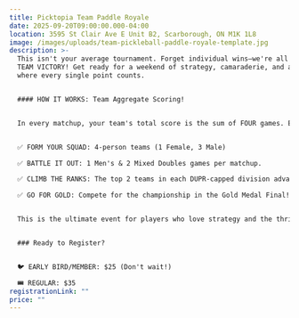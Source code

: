 ```yaml
---
title: Picktopia Team Paddle Royale
date: 2025-09-20T09:00:00.000-04:00
location: 3595 St Clair Ave E Unit B2, Scarborough, ON M1K 1L8
image: /images/uploads/team-pickleball-paddle-royale-template.jpg
description: >-
  This isn't your average tournament. Forget individual wins—we're all about
  TEAM VICTORY! Get ready for a weekend of strategy, camaraderie, and a format
  where every single point counts.


  #### HOW IT WORKS: Team Aggregate Scoring!


  In every matchup, your team's total score is the sum of FOUR games. Every dink, drive, and drop shot adds to your tournament-long leaderboard score!


  ✅ FORM YOUR SQUAD: 4-person teams (1 Female, 3 Male)

  ✅ BATTLE IT OUT: 1 Men's & 2 Mixed Doubles games per matchup.

  ✅ CLIMB THE RANKS: The top 2 teams in each DUPR-capped division advance.

  ✅ GO FOR GOLD: Compete for the championship in the Gold Medal Final! 🥇


  This is the ultimate event for players who love strategy and the thrill of team competition. Are you in?


  ### Ready to Register?


  🐦 EARLY BIRD/MEMBER: $25 (Don't wait!)

  🎟️ REGULAR: $35
registrationLink: ""
price: ""
---
```


